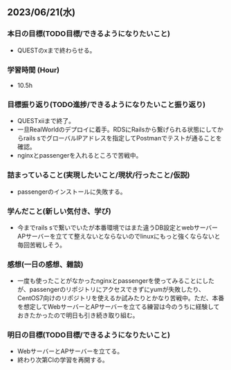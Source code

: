## 2023/06/21(水)

### 本日の目標(TODO目標/できるようになりたいこと)

- QUESTのⅹまで終わらせる。

### 学習時間 (Hour)

- 10.5h

### 目標振り返り(TODO進捗/できるようになりたいこと振り返り)

- QUESTⅻまで終了。
- 一旦RealWorldのデプロイに着手。RDSにRailsから繋げられる状態にしてからrails sでグローバルIPアドレスを指定してPostmanでテストが通ることを確認。
- nginxとpassengerを入れるところで苦戦中。

### 詰まっていること(実現したいこと/現状/行ったこと/仮説)

- passengerのインストールに失敗する。

### 学んだこと(新しい気付き、学び)

- 今までrails sで繋いでいたが本番環境ではまた違うDB設定とwebサーバーAPサーバーを立てて整えないとならないのでlinuxにもっと強くならないと毎回苦戦しそう。

### 感想(一日の感想、雜談)

- 一度も使ったことがなかったnginxとpassengerを使ってみることにしたが、passengerのリポジトリにアクセスできずにyumが失敗したり、CentOS7向けのリポジトリを使えるか試みたりとかなり苦戦中。ただ、本番を想定してWebサーバーとAPサーバーを立てる練習は今のうちに経験しておきたかったので明日も引き続き取り組む。

### 明日の目標(TODO目標/できるようになりたいこと)

- WebサーバーとAPサーバーを立てる。
- 終わり次第CIの学習を再開する。
